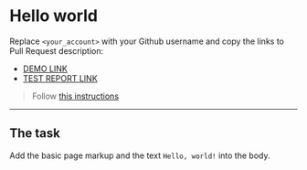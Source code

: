 # Hello world
Replace `<your_account>` with your Github username and copy the links to Pull Request description:
- [DEMO LINK](https://my-git-username.github.io/layout_hello-world/)
- [TEST REPORT LINK](https://my-git-username.github.io/layout_hello-world/report/html_report/)

> Follow [this instructions](https://mate-academy.github.io/layout_task-guideline/#how-to-solve-the-layout-tasks-on-github)
___

## The task 
Add the basic page markup and the text `Hello, world!` into the body.
